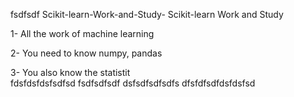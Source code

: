 fsdfsdf  Scikit-learn-Work-and-Study-
Scikit-learn Work and Study 

1- All the work of machine learning

2- You need to know numpy, pandas
        
3- You also know the statistit                                             
fdsfdsfdsfsdfsd
fsdfsdfsdf
dsfsdfsdfsdfs
dfsfdfsdfdsfdsfsd
